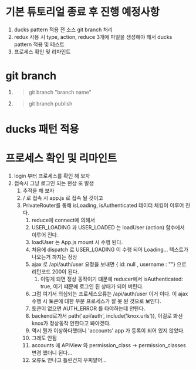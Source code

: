 # 기본 튜토리얼 종료 후 진행 예정사항

1. ducks pattern 적용 전 소스 git branch 처리
1. redux 사용 시 type, action, reduce 3개에 파일을 생성해야 해서 ducks pattern 적용 및 테스트
1. 프로세스 확인 및 리마인트

# git branch

1. > git branch "branch name"
1. > git branch publish

# ducks 패턴 적용

# 프로세스 확인 및 리마인트

1. login 부터 프로세스를 확인 해 보자
1. 접속시 그냥 로그인 되는 현상 또 발생
   1. 추적을 해 보자
   1. / 로 접속 시 app.js 로 접속 될 것이고
   1. PrivateRouter를 통해 isLoading, isAuthenticated 데이터 체킹이 이루어 진다.
      1. reduce에 connect에 의해서
      1. USER_LOADING 과 USER_LOADED 는 loadUser (action) 함수에서 이루어 진다.
      1. loadUser 는 App.js mount 시 수행 된다.
      1. 처음에 dispatch 로 USER_LOADING 이 수행 되어 Loading... 텍스트가 나오는거 까지는 정상
      1. ajax 로 /api/auth/user 요청을 보내면 { id: null , username : ""} 으로 리턴코드 200이 된다.
         1. 이렇게 되면 정상 동작이기 떄문에 reducer에서 isAuthenticated: true, 이기 떄문에 로그인 된 상태가 되어 버린다.
      1. 그럼 여기서 의심되는 프로세스오류는 /api/auth/user 이거 이다. 이 ajax 수행 시 토큰에 대한 부분 프로세스가 잘 못 된 것으로 보인다.
      1. 토큰이 없으면 AUTH_ERROR 를 타야하는데 안탄다.
      1. backend로가서 path('api/auth', include('knox.urls')), 이걸로 봐선 knox가 정상동작 안한다고 봐야겠다.
      1. 역시 뭔가 이상하다했더니 'accounts' app 가 등록이 되어 있지 않았다.
      1. 그래도 안됨
      1. accounts 에 APIView 와 permission_class -> permission_classes 변경 했더니 된다...
      1. 오류도 안나고 틀린건지 우찌알어...